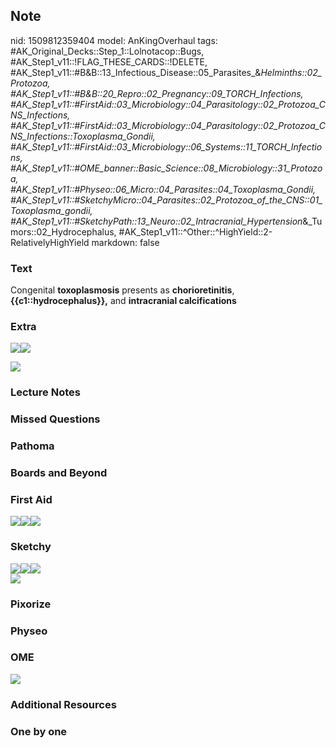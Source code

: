 ## Note
nid: 1509812359404
model: AnKingOverhaul
tags: #AK_Original_Decks::Step_1::Lolnotacop::Bugs, #AK_Step1_v11::!FLAG_THESE_CARDS::!DELETE, #AK_Step1_v11::#B&B::13_Infectious_Disease::05_Parasites_&_Helminths::02_Protozoa, #AK_Step1_v11::#B&B::20_Repro::02_Pregnancy::09_TORCH_Infections, #AK_Step1_v11::#FirstAid::03_Microbiology::04_Parasitology::02_Protozoa_CNS_Infections, #AK_Step1_v11::#FirstAid::03_Microbiology::04_Parasitology::02_Protozoa_CNS_Infections::Toxoplasma_Gondii, #AK_Step1_v11::#FirstAid::03_Microbiology::06_Systems::11_TORCH_Infections, #AK_Step1_v11::#OME_banner::Basic_Science::08_Microbiology::31_Protozoa, #AK_Step1_v11::#Physeo::06_Micro::04_Parasites::04_Toxoplasma_Gondii, #AK_Step1_v11::#SketchyMicro::04_Parasites::02_Protozoa_of_the_CNS::01_Toxoplasma_gondii, #AK_Step1_v11::#SketchyPath::13_Neuro::02_Intracranial_Hypertension_&_Tumors::02_Hydrocephalus, #AK_Step1_v11::^Other::^HighYield::2-RelativelyHighYield
markdown: false

### Text
Congenital <b>toxoplasmosis</b> presents as <b>chorioretinitis</b>,
<b>{{c1::hydrocephalus}},</b> and <b>intracranial
calcifications</b>

### Extra
<img src="paste-12236361826782.jpg"><img src=
"paste-12266426597860.jpg">
<div><img src="paste-11978663788751.jpg"></div>

### Lecture Notes


### Missed Questions


### Pathoma


### Boards and Beyond


### First Aid
<img src="paste-98397700751363%20(1).jpg"><img src=
"paste-98522254802947.jpg"><img src=
"paste-44160853737475%20(1)_1566160514431.jpg">

### Sketchy
<div><img src=
"NC%20hydrocephalus%20torch%20infections_1566160514431.jpg"><img src="Screen%20Shot%202020-04-14%20at%2012.17.13%20PM.JPG"><img src="Zoverall%20picture%20(92)_1566160514431.JPG"></div><img src="text%20(157).JPG">

### Pixorize


### Physeo


### OME
<div class="ome-widget">
  <a href=
  "https://onlinemeded.org/spa/microbiology/protozoa/acquire?ref=anki">
  <img src="_OME_AnkiFlashcards_Lesson_5.png"></a>
</div>

### Additional Resources


### One by one

